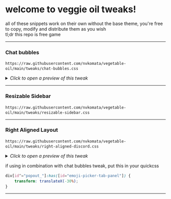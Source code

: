 # welcome to veggie oil tweaks!

all of these snippets work on their own without the base theme, you're free to copy, modify and distribute them as you wish  
tl;dr this repo is free game

---

### Chat bubbles

```
https://raw.githubusercontent.com/nvkomata/vegetable-oil/main/tweaks/chat-bubbles.css
```

<details>
<summary><i>Click to open a preview of this tweak</i></summary>

![chat bubbles preview](/tweaks/previews/chatbubbles.png)

</details>

---

### Resizable Sidebar

```
https://raw.githubusercontent.com/nvkomata/vegetable-oil/main/tweaks/resizable-sidebar.css
```

---

### Right Aligned Layout
```
https://raw.githubusercontent.com/nvkomata/vegetable-oil/main/tweaks/right-aligned-discord.css
```

<details>
<summary><i>Click to open a preview of this tweak</i></summary>

![right aligned layout preview](/tweaks/previews/ral.png)

</details>

if using in combination with chat bubbles tweak, put this in your quickcss

```css
div[id^="popout_"]:has([id="emoji-picker-tab-panel"]) {
    transform: translateX(-30%);
}
```

---
